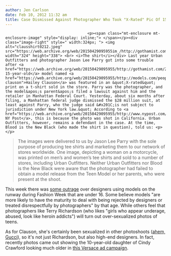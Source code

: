 ```yaml
---
author: Jen Carlson
date: Feb 10, 2012 11:32 am
title: Case Dismissed Against Photographer Who Took "X-Rated" Pic Of 15-Yr-Old Model
---
```


	
										<p><span class="mt-enclosure mt-enclosure-image" style="display: inline;"> </span></p><div class="image-right" style=" width:324px; "> <img alt="clausshirt0212.jpeg" src="https://web.archive.org/web/20150429095955im_/http://gothamist.com/attachments/arts_jen/clausshirt0212.jpeg" width="324" height="338"> <br> <i>The shirt</i></div> Last year Urban Outfitters and photographer Jason Lee Parry got into some trouble after <a href="https://web.archive.org/web/20150429095955/http://gothamist.com/2011/08/19/urban_outfitters_amongst_those_bein.php">a 15-year-old</a> model named <a href="https://web.archive.org/web/20150429095955/http://models.com/people/hailey-clauson">Hailey Clauson</a> was featured in an &quot;X-rated&quot; print on a t-shirt sold in the store. Parry was the photographer, and the model&apos;s parent&apos;s filed a lawsuit against him and the retailer in Manhattan Federal Court. Yesterday, about six months after filing, a Manhattan federal judge dismissed the $28 million suit, at least against Parry, who the judge said &#x201C;is not subject to jurisdiction under New York law.&quot; According to <a href="https://web.archive.org/web/20150429095955/http://www.nypost.com/p/news/local/manhattan/fotog_cleared_over_lewd_kid_pix_n1y4ExvtuagJXo8w24njRN#ixzz1lzPgIWet">the NY Post</a>, this is because the photo was shot in California. Urban Outfitters, however, remains a defendant in the case. At the time, Blood is the New Black (who made the shirt in question), told us: <p></p>

<blockquote>The images were delivered to us by Jason Lee Parry with the sole purpose of producing tee shirts and marketing them to our network of stores worldwide. One image, depicting a woman on a motorcycle, was printed on men&#x2019;s and women&#x2019;s tee shirts and sold to a number of stores, including Urban Outfitters. Neither Urban Outfitters nor Blood is the New Black were aware that the photographer had failed to obtain a model release from the Teen Model or her parents, who were present at the shoot.</blockquote>

<p>This week there was <a href="https://web.archive.org/web/20150429095955/http://gothamist.com/2012/02/09/underage_models.php">some outrage</a> over designers using models on the runway during Fashion Week that are under 16. Some believe models &quot;are more likely to have the maturity to deal with being rejected by designers or treated disrespectfully by photographers&quot; by that age. While others feel that photographers like Terry Richardson (who likes &quot;girls who appear underage, abused, look like heroin addicts&quot;) will turn out over-sexualized photos of teens. </p>

<p>As for Clauson, she&apos;s certainly been sexualized in other photoshoots (<a href="https://web.archive.org/web/20150429095955/http://haileyclauson.blogspot.com/2011/01/gucci.html">ahem, Gucci</a>), so it&apos;s not just Richardson, but also high-end designers. In fact, recently photos came out showing the 10-year-old daughter of Cindy Crawford looking much older in <a href="https://web.archive.org/web/20150429095955/http://www.dailymail.co.uk/femail/article-2088381/Kaia-Gerber-Versace-ad-campaign-Cindy-Crawfords-daughter-10-makes-modelling-debut.html">this Versace ad campaign</a>.</p>					
										
									
				